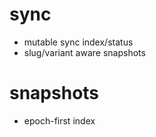 # sync

- mutable sync index/status
- slug/variant aware snapshots

# snapshots

- epoch-first index
